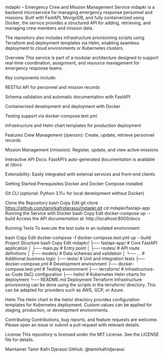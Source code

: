 mdapkr – Emergency Crew and Mission Management Service
mdapkr is a backend microservice for managing emergency response personnel and missions. Built with FastAPI, MongoDB, and fully containerized using Docker, the service provides a structured API for adding, retrieving, and managing crew members and mission data.

The repository also includes infrastructure provisioning scripts using Terraform and deployment templates via Helm, enabling seamless deployment to cloud environments or Kubernetes clusters.

Overview
This service is part of a modular architecture designed to support real-time coordination, assignment, and resource management for emergency response teams.

Key components include:

RESTful API for personnel and mission records

Schema validation and automatic documentation with FastAPI

Containerized development and deployment with Docker

Testing support via docker-compose.test.yml

Infrastructure and Helm chart templates for production deployment

Features
Crew Management (/person): Create, update, retrieve personnel records

Mission Management (/mission): Register, update, and view active missions

Interactive API Docs: FastAPI’s auto-generated documentation is available at /docs

Extensibility: Easily integrated with external services and front-end clients

Getting Started
Prerequisites
Docker and Docker Compose installed

Git CLI (optional: Python 3.11+ for local development without Docker)

Clone the Repository
bash
Copy
Edit
git clone https://github.com/tamirkafridjerassi/mdapkr.git
cd mdapkr/fastapi-app
Running the Service with Docker
bash
Copy
Edit
docker-compose up --build
Access the API documentation at:
http://localhost:8000/docs

Running Tests
To execute the test suite in an isolated environment:

bash
Copy
Edit
docker-compose -f docker-compose.test.yml up --build
Project Structure
bash
Copy
Edit
mdapkr/
├── fastapi-app/               # Core FastAPI application
│   ├── main.py                # Entry point
│   ├── routes/                # API route definitions
│   ├── models/                # Data schemas and validation
│   └── ...                    # Additional business logic
├── tests/                     # Unit and integration tests
├── docker-compose.yml         # Development environment
├── docker-compose.test.yml    # Testing environment
├── terraform/                 # Infrastructure-as-Code (IaC) configuration
├── helm/                      # Kubernetes Helm charts for deployment
└── README.md
Deployment
Terraform
Infrastructure provisioning can be done using the scripts in the terraform/ directory. This can be adapted for providers such as AWS, GCP, or Azure.

Helm
The Helm chart in the helm/ directory provides configuration templates for Kubernetes deployment. Custom values can be applied for staging, production, or development environments.

Contributing
Contributions, bug reports, and feature requests are welcome. Please open an issue or submit a pull request with relevant details.

License
This repository is licensed under the MIT License. See the LICENSE file for details.

Maintainer
Tamir Kafri Djerassi
GitHub: @tamirkafridjerassi
